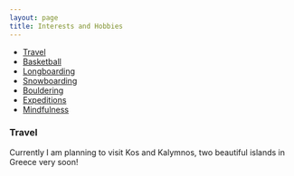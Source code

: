 ```yaml
---
layout: page
title: Interests and Hobbies
---
```


<div class="navbar">
    <div class="navbar-inner">
        <ul class="nav">
            <li><a href="#Travel">Travel</a></li>
            <li><a href="#Basketball">Basketball</a></li>
            <li><a href="#Longboarding">Longboarding</a></li>
            <li><a href="#Snowboarding<">Snowboarding</a></li>
            <li><a href="#Bouldering">Bouldering</a></li>
            <li><a href="#Expeditions">Expeditions</a></li>
            <li><a href="#thesis">Mindfulness</a></li>
        </ul>
    </div>
</div>

### <a name="Travel"></a>Travel
Currently I am planning to visit Kos and Kalymnos, two beautiful islands in Greece very soon! 